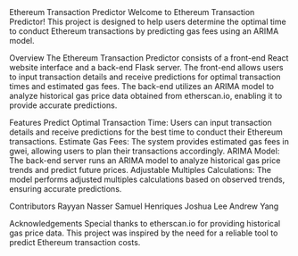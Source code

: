 </h1> Ethereum Transaction Predictor </h1>
Welcome to Ethereum Transaction Predictor! This project is designed to help users determine the optimal time to conduct Ethereum transactions by predicting gas fees using an ARIMA model.

Overview
The Ethereum Transaction Predictor consists of a front-end React website interface and a back-end Flask server. The front-end allows users to input transaction details and receive predictions for optimal transaction times and estimated gas fees. The back-end utilizes an ARIMA model to analyze historical gas price data obtained from etherscan.io, enabling it to provide accurate predictions.

Features
Predict Optimal Transaction Time: Users can input transaction details and receive predictions for the best time to conduct their Ethereum transactions.
Estimate Gas Fees: The system provides estimated gas fees in gwei, allowing users to plan their transactions accordingly.
ARIMA Model: The back-end server runs an ARIMA model to analyze historical gas price trends and predict future prices.
Adjustable Multiples Calculations: The model performs adjusted multiples calculations based on observed trends, ensuring accurate predictions.

Contributors
Rayyan Nasser
Samuel Henriques
Joshua Lee
Andrew Yang

Acknowledgements
Special thanks to etherscan.io for providing historical gas price data.
This project was inspired by the need for a reliable tool to predict Ethereum transaction costs.
